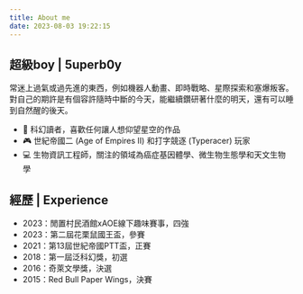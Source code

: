 ```yaml
---
title: About me
date: 2023-08-03 19:22:15
---
```

## 超級boy | 5uperb0y
常迷上過氣或過先進的東西，例如機器人動畫、即時戰略、星際探索和塞爆叛客。對自己的期許是有個容許隨時中斷的今天，能繼續鑽研著什麼的明天，還有可以睡到自然醒的後天。

- 🚀 科幻讀者，喜歡任何讓人想仰望星空的作品
- 🎮 世紀帝國二 (Age of Empires II) 和打字競逐 (Typeracer) 玩家
- 💻 生物資訊工程師，關注的領域為癌症基因體學、微生物生態學和天文生物學

## 經歷 | Experience
- 2023：閒置村民酒館xAOE線下趣味賽事，四強
- 2023：第二屆花栗鼠國王盃，參賽
- 2021：第13屆世紀帝國PTT盃，正賽
- 2018：第一屆泛科幻獎，初選
- 2016：奇萊文學獎，決選
- 2015：Red Bull Paper Wings，決賽